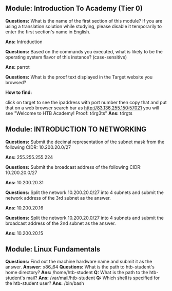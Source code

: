 ## Module: Introduction To Academy (Tier 0)
**Questions:** What is the name of the first section of this module? If you are using a translation solution while studying, please disable it temporarily to enter the first section's name in English.

**Ans:** Introduction

**Questions:** Based on the commands you executed, what is likely to be the operating system flavor of this instance? (case-sensitive)

**Ans:** parrot

**Questions:** What is the proof text displayed in the Target website you browsed?

**How to find:**

click on target to see the ipaddress with port number
then copy that and put that on a web browser search bar as http://83.136.255.150:57021
you will see "Welcome to HTB Academy! Proof: t4rg3ts"
**Ans:** t4rgts

## Module: INTRODUCTION TO NETWORKING

**Questions:** Submit the decimal representation of the subnet mask from the following CIDR: 10.200.20.0/27

**Ans:** 255.255.255.224

**Questions:** Submit the broadcast address of the following CIDR: 10.200.20.0/27

**Ans:** 10.200.20.31

**Questions:** Split the network 10.200.20.0/27 into 4 subnets and submit the network address of the 3rd subnet as the answer.

**Ans:** 10.200.20.16

**Questions:** Split the network 10.200.20.0/27 into 4 subnets and submit the broadcast address of the 2nd subnet as the answer.

**Ans:** 10.200.20.15

## Module: Linux Fundamentals

**Questions:** Find out the machine hardware name and submit it as the answer. 
**Answer:** x86_64
**Questions:** What is the path to htb-student's home directory? 
**Ans:** /home/htb-student
**Q:** What is the path to the htb-student's mail? 
**Ans:** /var/mail/htb-student
**Q:** Which shell is specified for the htb-student user? 
**Ans:** /bin/bash

